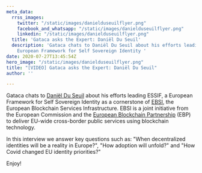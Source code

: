 ```yaml
---
meta_data:
  rrss_images:
    twitter: "/static/images/danielduseuilflyer.png"
    facebook_and_whatsapp: "/static/images/danielduseuilflyer.png"
    linkedin: "/static/images/danielduseuilflyer.png"
  title: 'Gataca asks the Expert: Daniël Du Seuil'
  description: 'Gataca chats to Daniël Du Seuil about his efforts leading ESSIF, a
    European Framework for Self Sovereign Identity '
date: 2020-07-27T13:45:54Z
hero_image: "/static/images/danielduseuilflyer.png"
title: "[VIDEO] Gataca asks the Expert: Daniël Du Seuil"
author: ''

---
```

Gataca chats to [Daniël Du Seuil](https://www.linkedin.com/in/danielduseuil/ "Daniël Du Seuil") about his efforts leading ESSIF, a European Framework for Self Sovereign Identity as a cornerstone of [EBSI](https://ec.europa.eu/cefdigital/wiki/display/CEFDIGITAL/ebsi "EBSI"), the European Blockchain Services Infrastructure. EBSI is a joint initiative from the European Commission and the [European Blockchain Partnership](https://ec.europa.eu/digital-single-market/en/news/european-countries-join-blockchain-partnership) (EBP) to deliver EU-wide cross-border public services using blockchain technology. 

In this interview we answer key questions such as: "When decentralized identities will be a reality in Europe?", "How adoption will unfold?" and "How Covid changed EU identity priorities?"

Enjoy!